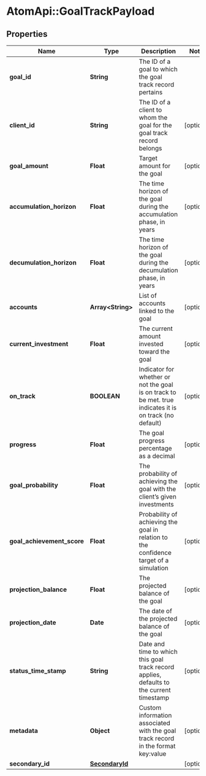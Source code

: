 # AtomApi::GoalTrackPayload

## Properties
Name | Type | Description | Notes
------------ | ------------- | ------------- | -------------
**goal_id** | **String** | The ID of a goal to which the goal track record pertains | 
**client_id** | **String** | The ID of a client to whom the goal for the goal track record belongs | [optional] 
**goal_amount** | **Float** | Target amount for the goal | [optional] 
**accumulation_horizon** | **Float** | The time horizon of the goal during the accumulation phase, in years | [optional] 
**decumulation_horizon** | **Float** | The time horizon of the goal during the decumulation phase, in years | [optional] 
**accounts** | **Array&lt;String&gt;** | List of accounts linked to the goal | [optional] 
**current_investment** | **Float** | The current amount invested toward the goal | [optional] 
**on_track** | **BOOLEAN** | Indicator for whether or not the goal is on track to be met. true indicates it is on track (no default) | [optional] 
**progress** | **Float** | The goal progress percentage as a decimal | [optional] 
**goal_probability** | **Float** | The probability of achieving the goal with the client’s given investments | [optional] 
**goal_achievement_score** | **Float** | Probability of achieving the goal in relation to the confidence target of a simulation | [optional] 
**projection_balance** | **Float** | The projected balance of the goal | [optional] 
**projection_date** | **Date** | The date of the projected balance of the goal | [optional] 
**status_time_stamp** | **String** | Date and time to which this goal track record applies, defaults to the current timestamp | [optional] 
**metadata** | **Object** | Custom information associated with the goal track record in the format key:value | [optional] 
**secondary_id** | [**SecondaryId**](SecondaryId.md) |  | [optional] 


